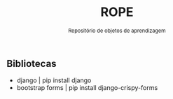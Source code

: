 <header style="text-align: center;">
    <h1>ROPE</h1>
    <small>Repositório de objetos de aprendizagem</small>
</header>
<main>
    <div>
        <h2>Bibliotecas</h3>
        <ul>
            <li> django | pip install django  </li>
            <li> bootstrap forms | pip install django-crispy-forms </li>
        </ul>
    </div>
</main>
